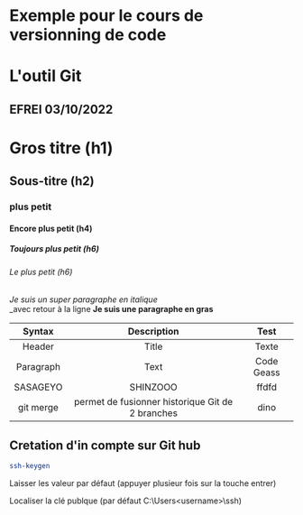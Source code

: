 # Exemple pour le cours de versionning de code
# L'outil Git
## EFREI 03/10/2022

# Gros titre (h1)
## Sous-titre (h2)
### plus petit
#### Encore plus petit (h4)
##### Toujours plus petit (h6)
###### Le plus petit (h6)

_Je suis un super paragraphe en italique_\
_avec retour à la ligne
**Je suis une paragraphe en gras**

| Syntax     | Description | Test |
| :---------:| :---------: |:----:|
| Header     | Title       |Texte |
| Paragraph  | Text        |Code Geass|
|SASAGEYO    | SHINZOOO    | ffdfd    |
|git merge | permet de fusionner historique Git de 2 branches | dino

## Cretation d'in compte sur Git hub

````bash
ssh-keygen 
````

Laisser les valeur par défaut (appuyer plusieur fois sur la touche entrer)

Localiser la clé publque (par défaut C:\Users\<username>\ssh\)
